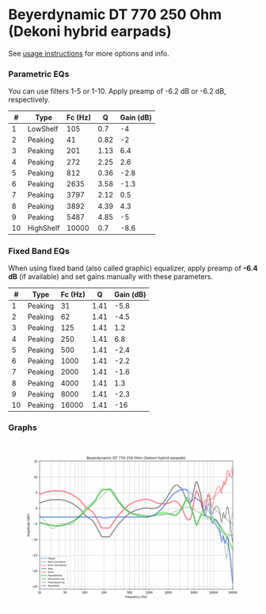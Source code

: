 # Beyerdynamic DT 770 250 Ohm (Dekoni hybrid earpads)
See [usage instructions](https://github.com/jaakkopasanen/AutoEq#usage) for more options and info.

### Parametric EQs
You can use filters 1-5 or 1-10. Apply preamp of -6.2 dB or -6.2 dB, respectively.

|   # | Type      |   Fc (Hz) |    Q |   Gain (dB) |
|-----|-----------|-----------|------|-------------|
|   1 | LowShelf  |       105 | 0.7  |        -4   |
|   2 | Peaking   |        41 | 0.82 |        -2   |
|   3 | Peaking   |       201 | 1.13 |         6.4 |
|   4 | Peaking   |       272 | 2.25 |         2.6 |
|   5 | Peaking   |       812 | 0.36 |        -2.8 |
|   6 | Peaking   |      2635 | 3.58 |        -1.3 |
|   7 | Peaking   |      3797 | 2.12 |         0.5 |
|   8 | Peaking   |      3892 | 4.39 |         4.3 |
|   9 | Peaking   |      5487 | 4.85 |        -5   |
|  10 | HighShelf |     10000 | 0.7  |        -8.6 |

### Fixed Band EQs
When using fixed band (also called graphic) equalizer, apply preamp of **-6.4 dB** (if available) and set gains manually with these parameters.

|   # | Type    |   Fc (Hz) |    Q |   Gain (dB) |
|-----|---------|-----------|------|-------------|
|   1 | Peaking |        31 | 1.41 |        -5.8 |
|   2 | Peaking |        62 | 1.41 |        -4.5 |
|   3 | Peaking |       125 | 1.41 |         1.2 |
|   4 | Peaking |       250 | 1.41 |         6.8 |
|   5 | Peaking |       500 | 1.41 |        -2.4 |
|   6 | Peaking |      1000 | 1.41 |        -2.2 |
|   7 | Peaking |      2000 | 1.41 |        -1.6 |
|   8 | Peaking |      4000 | 1.41 |         1.3 |
|   9 | Peaking |      8000 | 1.41 |        -2.3 |
|  10 | Peaking |     16000 | 1.41 |       -16   |

### Graphs
![](./Beyerdynamic%20DT%20770%20250%20Ohm%20(Dekoni%20hybrid%20earpads).png)
